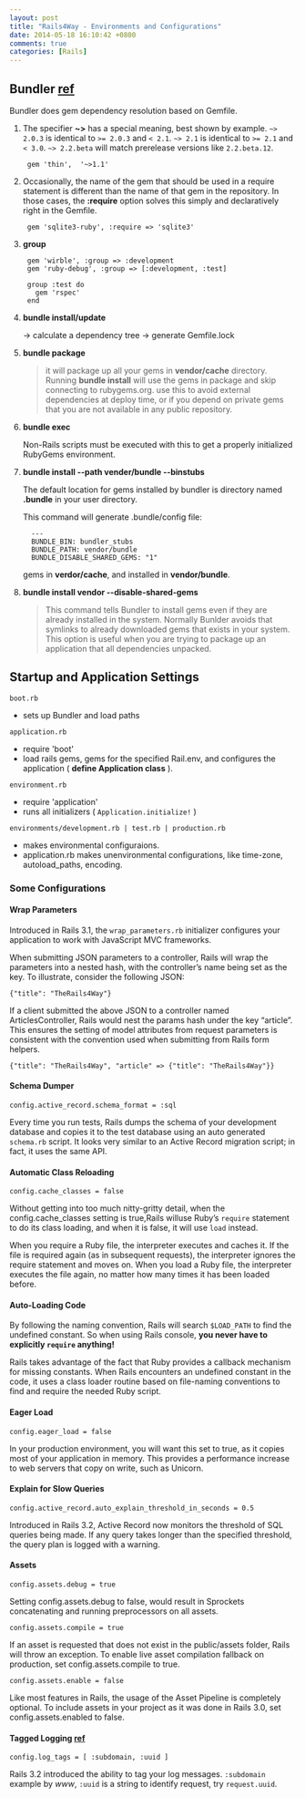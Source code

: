 ```yaml
---
layout: post
title: "Rails4Way - Environments and Configurations"
date: 2014-05-18 16:10:42 +0800
comments: true
categories: [Rails]
---
```


## Bundler [ref](http://bundler.io)

Bundler does gem dependency resolution based on Gemfile.


1. The specifier **~>** has a special meaning, best shown by example. `~> 2.0.3` is identical to `>= 2.0.3` and `< 2.1`. `~> 2.1` is identical to `>= 2.1` and `< 3.0`. `~> 2.2.beta` will match prerelease versions like `2.2.beta.12`.

        gem 'thin',  '~>1.1'

2. Occasionally, the name of the gem that should be used in a require statement is
different than the name of that gem in the repository. In those cases, the **:require**
option solves this simply and declaratively right in the Gemfile.

        gem 'sqlite3-ruby', :require => 'sqlite3'

3. **group**

        gem 'wirble', :group => :development
        gem 'ruby-debug', :group => [:development, :test]

        group :test do
          gem 'rspec'
        end

4. **bundle install/update**

    -> calculate a dependency tree -> generate Gemfile.lock

5. **bundle package**

    > it will package up all your gems in **vendor/cache** directory. Running **bundle install** will use the gems in package and skip connecting to rubygems.org. use this to avoid external dependencies at deploy time, or if you depend on private gems that you are not available in any public repository.

6. **bundle exec**

    Non-Rails scripts must be executed with this to get a properly initialized RubyGems environment.

7. **bundle install --path vender/bundle --binstubs**

    The default location for gems installed by bundler is directory named **.bundle** in your user directory.

    This command will generate .bundle/config file:

         ---
         BUNDLE_BIN: bundler_stubs
         BUNDLE_PATH: vendor/bundle
         BUNDLE_DISABLE_SHARED_GEMS: "1"

    gems in **verdor/cache**, and installed in **vendor/bundle**.

8. **bundle install vendor --disable-shared-gems**

    > This command tells Bundler to install gems even if they are already installed in the system. Normally Bunlder avoids that symlinks to already downloaded gems that exists in your system. This option is useful when you are trying to package up an application that all dependencies unpacked.


## Startup and Application Settings

`boot.rb`

  - sets up Bundler and load paths

`application.rb`

  - require 'boot'
  - load rails gems, gems for the specified Rail.env, and configures the application ( **define Application class** ).

`environment.rb`

  - require 'application'
  - runs all initializers ( `Application.initialize!` )

`environments/development.rb | test.rb | production.rb`

  - makes environmental configuraions.
  - application.rb makes unenvironmental configurations, like time-zone, autoload_paths, encoding.


### Some Configurations

#### Wrap Parameters

  Introduced in Rails 3.1, the `wrap_parameters.rb` initializer configures your application to work with JavaScript MVC frameworks.

  When submitting JSON parameters to a controller, Rails will wrap the parameters into a nested hash, with the controller’s name being set as the key. To illustrate, consider the following JSON:

    {"title": "TheRails4Way"}


  If a client submitted the above JSON to a controller named ArticlesController, Rails would nest the params hash under the key “article”. This ensures the setting of model attributes from request parameters is consistent with the convention used when submitting from Rails form helpers.

    {"title": "TheRails4Way", "article" => {"title": "TheRails4Way"}}

#### Schema Dumper

    config.active_record.schema_format = :sql

  Every time you run tests, Rails dumps the schema of your development database and copies it to the test database using an auto generated `schema.rb` script. It looks very similar to an Active Record migration script; in fact, it uses the same API.

#### Automatic Class Reloading

    config.cache_classes = false

  Without getting into too much nitty-gritty detail, when the config.cache_classes setting is true,Rails willuse Ruby’s `require` statement to do its class loading, and when it is false, it will use `load` instead.

  When you require a Ruby file, the interpreter executes and caches it. If the file is required again (as in subsequent requests), the interpreter ignores the require statement and moves on. When you load a Ruby file, the interpreter executes the file again, no matter how many times it has been loaded before.

#### Auto-Loading Code

  By following the naming convention, Rails will search `$LOAD_PATH` to find the undefined constant. So when using Rails console, **you never have to explicitly `require` anything!**

  Rails takes advantage of the fact that Ruby provides a callback mechanism for missing constants. When Rails encounters an undefined constant in the code, it uses a class loader routine based on file-naming conventions to find and require the needed Ruby script.

#### Eager Load

    config.eager_load = false

  In your production environment, you will want this set to true, as it copies most of your application in memory. This provides a performance increase to web servers that copy on write, such as Unicorn.


#### Explain for Slow Queries

    config.active_record.auto_explain_threshold_in_seconds = 0.5

  Introduced in Rails 3.2, Active Record now monitors the threshold of SQL queries being made. If any query takes longer than the specified threshold, the query plan is logged with a warning.


#### Assets

    config.assets.debug = true

  Setting config.assets.debug to false, would result in Sprockets concatenating and running preprocessors on all assets.

    config.assets.compile = true

  If an asset is requested that does not exist in the public/assets folder, Rails will throw an exception. To enable live asset compilation fallback on production, set config.assets.compile to true.

    config.assets.enable = false

  Like most features in Rails, the usage of the Asset Pipeline is completely optional. To include assets in your project as it was done in Rails 3.0, set config.assets.enabled to false.

#### Tagged Logging [ref](http://arun.im/2011/x-request-id-tracking-taggedlogging-rails)

    config.log_tags = [ :subdomain, :uuid ]

  Rails 3.2 introduced the ability to tag your log messages. `:subdomain` example by *www*, `:uuid` is a string to identify request, try `request.uuid`.
